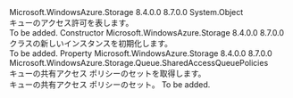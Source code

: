 <Type Name="QueuePermissions" FullName="Microsoft.WindowsAzure.Storage.Queue.Protocol.QueuePermissions">
  <TypeSignature Language="C#" Value="public sealed class QueuePermissions" />
  <TypeSignature Language="ILAsm" Value=".class public auto ansi sealed beforefieldinit QueuePermissions extends System.Object" />
  <TypeSignature Language="DocId" Value="T:Microsoft.WindowsAzure.Storage.Queue.Protocol.QueuePermissions" />
  <TypeSignature Language="VB.NET" Value="Public NotInheritable Class QueuePermissions" />
  <TypeSignature Language="F#" Value="type QueuePermissions = class" />
  <AssemblyInfo>
    <AssemblyName>Microsoft.WindowsAzure.Storage</AssemblyName>
    <AssemblyVersion>8.4.0.0</AssemblyVersion>
    <AssemblyVersion>8.7.0.0</AssemblyVersion>
  </AssemblyInfo>
  <Base>
    <BaseTypeName>System.Object</BaseTypeName>
  </Base>
  <Interfaces />
  <Docs>
    <summary>
            キューのアクセス許可を表します。
            </summary>
    <remarks>To be added.</remarks>
  </Docs>
  <Members>
    <Member MemberName=".ctor">
      <MemberSignature Language="C#" Value="public QueuePermissions ();" />
      <MemberSignature Language="ILAsm" Value=".method public hidebysig specialname rtspecialname instance void .ctor() cil managed" />
      <MemberSignature Language="DocId" Value="M:Microsoft.WindowsAzure.Storage.Queue.Protocol.QueuePermissions.#ctor" />
      <MemberSignature Language="VB.NET" Value="Public Sub New ()" />
      <MemberType>Constructor</MemberType>
      <AssemblyInfo>
        <AssemblyName>Microsoft.WindowsAzure.Storage</AssemblyName>
        <AssemblyVersion>8.4.0.0</AssemblyVersion>
        <AssemblyVersion>8.7.0.0</AssemblyVersion>
      </AssemblyInfo>
      <Parameters />
      <Docs>
        <summary>
            <see cref="T:Microsoft.WindowsAzure.Storage.Queue.Protocol.QueuePermissions" /> クラスの新しいインスタンスを初期化します。
            </summary>
        <remarks>To be added.</remarks>
      </Docs>
    </Member>
    <Member MemberName="SharedAccessPolicies">
      <MemberSignature Language="C#" Value="public Microsoft.WindowsAzure.Storage.Queue.SharedAccessQueuePolicies SharedAccessPolicies { get; }" />
      <MemberSignature Language="ILAsm" Value=".property instance class Microsoft.WindowsAzure.Storage.Queue.SharedAccessQueuePolicies SharedAccessPolicies" />
      <MemberSignature Language="DocId" Value="P:Microsoft.WindowsAzure.Storage.Queue.Protocol.QueuePermissions.SharedAccessPolicies" />
      <MemberSignature Language="VB.NET" Value="Public ReadOnly Property SharedAccessPolicies As SharedAccessQueuePolicies" />
      <MemberSignature Language="F#" Value="member this.SharedAccessPolicies : Microsoft.WindowsAzure.Storage.Queue.SharedAccessQueuePolicies" Usage="Microsoft.WindowsAzure.Storage.Queue.Protocol.QueuePermissions.SharedAccessPolicies" />
      <MemberType>Property</MemberType>
      <AssemblyInfo>
        <AssemblyName>Microsoft.WindowsAzure.Storage</AssemblyName>
        <AssemblyVersion>8.4.0.0</AssemblyVersion>
        <AssemblyVersion>8.7.0.0</AssemblyVersion>
      </AssemblyInfo>
      <ReturnValue>
        <ReturnType>Microsoft.WindowsAzure.Storage.Queue.SharedAccessQueuePolicies</ReturnType>
      </ReturnValue>
      <Docs>
        <summary>
            キューの共有アクセス ポリシーのセットを取得します。
            </summary>
        <value>キューの共有アクセス ポリシーのセット。</value>
        <remarks>To be added.</remarks>
      </Docs>
    </Member>
  </Members>
</Type>